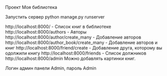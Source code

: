 Проект Моя библиотека 

Запустить сервер python manage.py runserver

http://localhost:8000/ - Список книг в библиотеке
http://localhost:8000/authors - Авторы
http://localhost:8000/author/create_many - Добавление авторов
http://localhost:8000/author_book/create_many - Добавление авторов и книг
http://localhost:8000/friend/create - Добавление друга, которому вы одолжили книгу
http://localhost:8000/friends - Список должников
http://localhost:8000/admin
Можно добавлять картинки книг.

Логин админ панели Admin, пароль Admin
